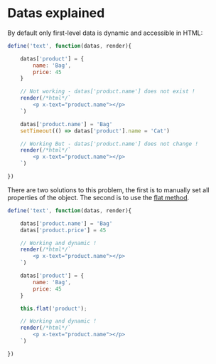 # Datas explained

By default only first-level data is dynamic and accessible in HTML:

```js
define('text', function(datas, render){

    datas['product'] = {
        name: 'Bag',
        price: 45
    }

    // Not working - datas['product.name'] does not exist !
    render(/*html*/`
        <p x-text="product.name"></p>
    `)

    datas['product.name'] = 'Bag'
    setTimeout(() => datas['product'].name = 'Cat')

    // Working But - datas['product.name'] does not change !
    render(/*html*/`
        <p x-text="product.name"></p>
    `)

})
```

There are two solutions to this problem, the first is to manually set all properties of the object. The second is to use the [flat method](/resources/methods).

```js
define('text', function(datas, render){

    datas['product.name'] = 'Bag'
    datas['product.price'] = 45

    // Working and dynamic !
    render(/*html*/`
        <p x-text="product.name"></p>
    `)

    datas['product'] = {
        name: 'Bag',
        price: 45
    }

    this.flat('product');

    // Working and dynamic !
    render(/*html*/`
        <p x-text="product.name"></p>
    `)

})
```